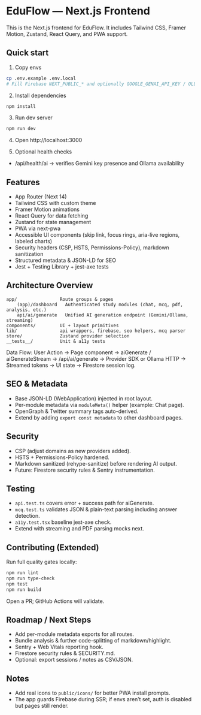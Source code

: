 # EduFlow — Next.js Frontend

This is the Next.js frontend for EduFlow. It includes Tailwind CSS, Framer Motion, Zustand, React Query, and PWA support.

## Quick start

1. Copy envs

```bash
cp .env.example .env.local
# Fill Firebase NEXT_PUBLIC_* and optionally GOOGLE_GENAI_API_KEY / OLLAMA_BASE_URL
```

2. Install dependencies

```bash
npm install
```

3. Run dev server

```bash
npm run dev
```

4. Open http://localhost:3000

5. Optional health checks
- /api/health/ai → verifies Gemini key presence and Ollama availability

## Features
- App Router (Next 14)
- Tailwind CSS with custom theme
- Framer Motion animations
- React Query for data fetching
- Zustand for state management
- PWA via next-pwa
- Accessible UI components (skip link, focus rings, aria-live regions, labeled charts)
- Security headers (CSP, HSTS, Permissions-Policy), markdown sanitization
- Structured metadata & JSON-LD for SEO
- Jest + Testing Library + jest-axe tests

## Architecture Overview
```
app/                Route groups & pages
	(app)/dashboard   Authenticated study modules (chat, mcq, pdf, analysis, etc.)
	api/ai/generate   Unified AI generation endpoint (Gemini/Ollama, streaming)
components/         UI + layout primitives
lib/                api wrappers, firebase, seo helpers, mcq parser
store/              Zustand provider selection
__tests__/          Unit & a11y tests
```

Data Flow:
User Action -> Page component -> aiGenerate / aiGenerateStream -> /api/ai/generate -> Provider SDK or Ollama HTTP -> Streamed tokens -> UI state -> Firestore session log.

## SEO & Metadata
- Base JSON-LD (WebApplication) injected in root layout.
- Per-module metadata via `moduleMeta()` helper (example: Chat page).
- OpenGraph & Twitter summary tags auto-derived.
- Extend by adding `export const metadata` to other dashboard pages.

## Security
- CSP (adjust domains as new providers added).
- HSTS + Permissions-Policy hardened.
- Markdown sanitized (rehype-sanitize) before rendering AI output.
- Future: Firestore security rules & Sentry instrumentation.

## Testing
- `api.test.ts` covers error + success path for aiGenerate.
- `mcq.test.ts` validates JSON & plain-text parsing including answer detection.
- `a11y.test.tsx` baseline jest-axe check.
- Extend with streaming and PDF parsing mocks next.

## Contributing (Extended)
Run full quality gates locally:
```bash
npm run lint
npm run type-check
npm test
npm run build
```
Open a PR; GitHub Actions will validate.

## Roadmap / Next Steps
- Add per-module metadata exports for all routes.
- Bundle analysis & further code-splitting of markdown/highlight.
- Sentry + Web Vitals reporting hook.
- Firestore security rules & SECURITY.md.
- Optional: export sessions / notes as CSV/JSON.


## Notes
- Add real icons to `public/icons/` for better PWA install prompts.
- The app guards Firebase during SSR; if envs aren’t set, auth is disabled but pages still render.
